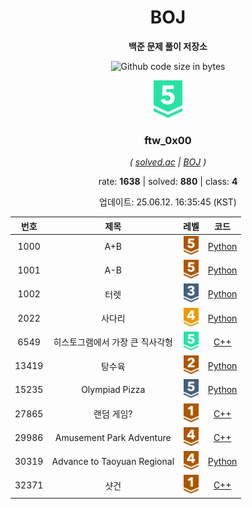 <div align="center">

# BOJ

**백준 문제 풀이 저장소**

![Github code size in bytes](https://img.shields.io/github/languages/code-size/b1nknet/boj?style=flat-square)

<img style="height:60px" alt="" src="assets/tier/16.svg">

<h3>ftw_0x00</h3>

*( [solved.ac](https://solved.ac/ftw_0x00) | [BOJ](https://acmicpc.net/ftw_0x00) )*

rate: **1638** | solved: **880** | class: **4**

업데이트: 25.06.12. 16:35:45 (KST)

</div><div align="center">

| 번호 | 제목 | 레벨 | 코드 |
|:---:|:---:|:---:|:---:|
| 1000 | A+B | <img style="height:30px;" src="assets/tier/1.svg"> | [Python](./01xxx/1000.py) |
| 1001 | A-B | <img style="height:30px;" src="assets/tier/1.svg"> | [Python](./01xxx/1001.py) |
| 1002 | 터렛 | <img style="height:30px;" src="assets/tier/8.svg"> | [Python](./01xxx/1002.py) |
| 2022 | 사다리 | <img style="height:30px;" src="assets/tier/12.svg"> | [Python](./02xxx/2022.py) |
| 6549 | 히스토그램에서 가장 큰 직사각형 | <img style="height:30px;" src="assets/tier/16.svg"> | [C++](./06xxx/6549.cpp) |
| 13419 | 탕수육 | <img style="height:30px;" src="assets/tier/4.svg"> | [Python](./13xxx/13419.py) |
| 15235 | Olympiad Pizza | <img style="height:30px;" src="assets/tier/6.svg"> | [Python](./15xxx/15235.py) |
| 27865 | 랜덤 게임? | <img style="height:30px;" src="assets/tier/5.svg"> | [C++](./27xxx/27865.cpp) |
| 29986 | Amusement Park Adventure | <img style="height:30px;" src="assets/tier/2.svg"> | [C++](./29xxx/29986.cpp) |
| 30319 | Advance to Taoyuan Regional | <img style="height:30px;" src="assets/tier/2.svg"> | [Python](./30xxx/30319.py) |
| 32371 | 샷건 | <img style="height:30px;" src="assets/tier/5.svg"> | [C++](./32xxx/32371.cpp) |

</div>